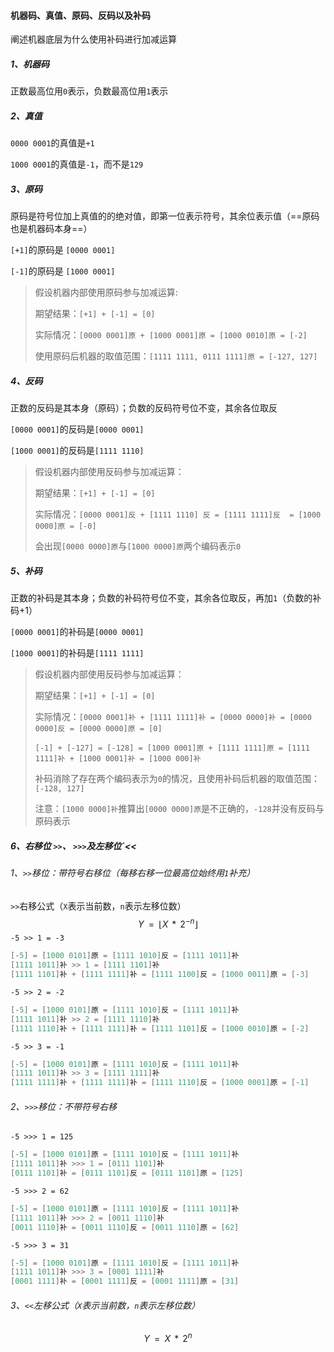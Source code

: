 #### 机器码、真值、原码、反码以及补码

阐述机器底层为什么使用补码进行加减运算

##### 1、机器码

正数最高位用`0`表示，负数最高位用`1`表示

##### 2、真值

`0000 0001`的真值是`+1`

`1000 0001`的真值是`-1`，而不是`129`

##### 3、原码

原码是符号位加上真值的的绝对值，即第一位表示符号，其余位表示值（==原码也是机器码本身==）

`[+1]`的原码是 `[0000 0001]`

`[-1]`的原码是 `[1000 0001]`

> 假设机器内部使用原码参与加减运算:
>
> 期望结果：`[+1] + [-1] = [0] `
>
> 实际情况：`[0000 0001]原 + [1000 0001]原 = [1000 0010]原 = [-2]`
>
> 使用原码后机器的取值范围：`[1111 1111, 0111 1111]原 = [-127, 127]`

##### 4、反码

正数的反码是其本身（原码）；负数的反码符号位不变，其余各位取反

`[0000 0001]`的反码是`[0000 0001]`

`[1000 0001]`的反码是`[1111 1110]`

> 假设机器内部使用反码参与加减运算：
>
> 期望结果：`[+1] + [-1] = [0]`
>
> 实际情况：`[0000 0001]反 + [1111 1110] 反 = [1111 1111]反  = [1000 0000]原 = [-0]`
>
> 会出现`[0000 0000]原`与`[1000 0000]原`两个编码表示`0`

##### 5、补码

正数的补码是其本身；负数的补码符号位不变，其余各位取反，再加`1`（负数的补码+1）

`[0000 0001]`的补码是`[0000 0001]`

`[1000 0001]`的补码是`[1111 1111]`

> 假设机器内部使用反码参与加减运算：
>
> 期望结果：`[+1] + [-1] = [0]`
>
> 实际情况：`[0000 0001]补 + [1111 1111]补 = [0000 0000]补 = [0000 0000]反 = [0000 0000]原 = [0]`
>
> `[-1] + [-127] = [-128] = [1000 0001]原 + [1111 1111]原 = [1111 1111]补 + [1000 0001]补 = [1000 000]补`
>
> 补码消除了存在两个编码表示为`0`的情况，且使用补码后机器的取值范围：`[-128, 127]`
>
> 注意：`[1000 0000]补`推算出`[0000 0000]原`是不正确的，`-128`并没有反码与原码表示

##### 6、右移位 `>>`、 `>>>`及左移位`<<

###### 1、`>>`移位：带符号右移位（每移右移一位最高位始终用`1`补充）

`>>`右移公式（`X`表示当前数，`n`表示左移位数）
$$
{Y\text{ }=\text{ }{ \left\lfloor {X\text{ }*\text{ }2\mathop{{}}\nolimits^{{-n}}} \right\rfloor }}
$$
`-5 >> 1 = -3`

```java
[-5] = [1000 0101]原 = [1111 1010]反 = [1111 1011]补
[1111 1011]补 >> 1 = [1111 1101]补
[1111 1101]补 + [1111 1111]补 = [1111 1100]反 = [1000 0011]原 = [-3]
```

`-5 >> 2 = -2`

```java
[-5] = [1000 0101]原 = [1111 1010]反 = [1111 1011]补
[1111 1011]补 >> 2 = [1111 1110]补
[1111 1110]补 + [1111 1111]补 = [1111 1101]反 = [1000 0010]原 = [-2]
```

`-5 >> 3 = -1`

```java
[-5] = [1000 0101]原 = [1111 1010]反 = [1111 1011]补
[1111 1011]补 >> 3 = [1111 1111]补
[1111 1111]补 + [1111 1111]补 = [1111 1110]反 = [1000 0001]原 = [-1]
```

###### 2、`>>>`移位：不带符号右移

`-5 >>> 1 = 125`

```java
[-5] = [1000 0101]原 = [1111 1010]反 = [1111 1011]补
[1111 1011]补 >>> 1 = [0111 1101]补
[0111 1101]补 = [0111 1101]反 = [0111 1101]原 = [125]
```

`-5 >>> 2 = 62`

```java
[-5] = [1000 0101]原 = [1111 1010]反 = [1111 1011]补
[1111 1011]补 >>> 2 = [0011 1110]补
[0011 1110]补 = [0011 1110]反 = [0011 1110]原 = [62]
```

`-5 >>> 3 = 31`

```java
[-5] = [1000 0101]原 = [1111 1010]反 = [1111 1011]补
[1111 1011]补 >>> 3 = [0001 1111]补
[0001 1111]补 = [0001 1111]反 = [0001 1111]原 = [31]
```

###### 3、`<<`左移公式（`X`表示当前数，`n`表示左移位数）

$$
{Y\text{ }=\text{ }X\text{ }*\text{ }2\mathop{{}}\nolimits^{{n}}}
$$

